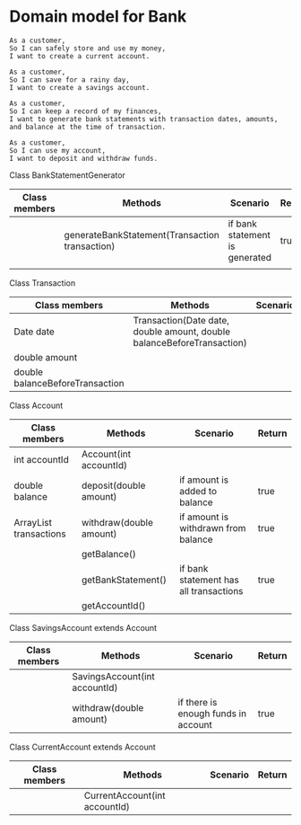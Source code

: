 # Domain model for Bank

```
As a customer,
So I can safely store and use my money,
I want to create a current account.

As a customer,
So I can save for a rainy day,
I want to create a savings account.

As a customer,
So I can keep a record of my finances,
I want to generate bank statements with transaction dates, amounts, and balance at the time of transaction.

As a customer,
So I can use my account,
I want to deposit and withdraw funds.
```
Class BankStatementGenerator

| Class members | Methods                                        | Scenario                       | Return |
|---------------|------------------------------------------------|--------------------------------|--------|
|               | generateBankStatement(Transaction transaction) | if bank statement is generated | true   |
|               |                                                |                                |        |

Class Transaction

| Class members                   | Methods                                                                | Scenario | Return |
|---------------------------------|------------------------------------------------------------------------|----------|--------|
| Date date                       | Transaction(Date date, double amount, double balanceBeforeTransaction) |          |        |
| double amount                   |                                                                        |          |        |
| double balanceBeforeTransaction |                                                                        |          |        |


Class Account

| Class members                       | Methods                 | Scenario                               | Return |
|-------------------------------------|-------------------------|----------------------------------------|--------|
| int accountId                       | Account(int accountId)  |                                        |        |
| double balance                      | deposit(double amount)  | if amount is added to balance          | true   |
| ArrayList<Transaction> transactions | withdraw(double amount) | if amount is withdrawn from balance    | true   |
|                                     | getBalance()            |                                        |        |
|                                     | getBankStatement()      | if bank statement has all transactions | true   |
|                                     | getAccountId()          |                                        |        |


Class SavingsAccount extends Account

| Class members | Methods                       | Scenario                            | Return |
|---------------|-------------------------------|-------------------------------------|--------|
|               | SavingsAccount(int accountId) |                                     |        |
|               | withdraw(double amount)       | if there is enough funds in account | true   |


Class CurrentAccount extends Account

| Class members | Methods                       | Scenario | Return |
|---------------|-------------------------------|----------|--------|
|               | CurrentAccount(int accountId) |          |        |
